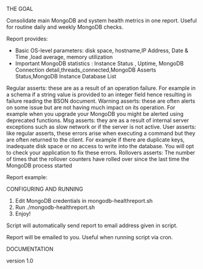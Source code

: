 THE GOAL

Consolidate main MongoDB and system health metrics in one report.
Useful for routine daily and weekly MongoDB checks.

Report provides:
- Basic OS-level parameters: disk space, hostname,IP Address, Date & Time ,load average, memory utilization 
- Important MongoDB statistics : Instance Status , Uptime, MongoDB Connection detail,threads_connected,MongoDB Asserts Status,MongoDB Instance Database List

Regular asserts: these are as a result of an operation failure. For example in a schema if a string value is provided to an integer field hence resulting in failure reading the BSON document.
Warning asserts: these are often alerts on some issue but are not having much impact on its operation. For example when you upgrade your MongoDB you might be alerted using deprecated functions.
Msg asserts: they are as a result of internal server exceptions such as slow network or if the server is not active.
User asserts: like regular asserts, these errors arise when executing a command but they are often returned to the client. For example if there are duplicate keys, inadequate disk space or no access to write into the database. You will opt to check your application to fix these errors.
Rollovers asserts: The number of times that the rollover counters have rolled over since the last time the MongoDB process started

Report example: 

CONFIGURING AND RUNNING
1. Edit MongoDB credentials in mongodb-healthreport.sh
2. Run ./mongodb-healthreport.sh
3. Enjoy!

Script will automatically send report to email address given in script.

Report will be emailed to you. Useful when running script via cron.

DOCUMENTATION

version 1.0
